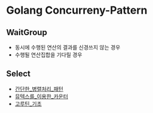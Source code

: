 # Golang Concurreny-Pattern

## WaitGroup

- 동시에 수행된 연산의 결과를 신경쓰지 않는 경우
- 수행될 연산집합을 기다릴 경우 

## Select

- [간단한_병렬처리_패턴](./basic_pattern.go)
- [뮤텍스를_이용한_카운터](./mutex_counter.go)
- [고루틴_기초](./goroutine.go)